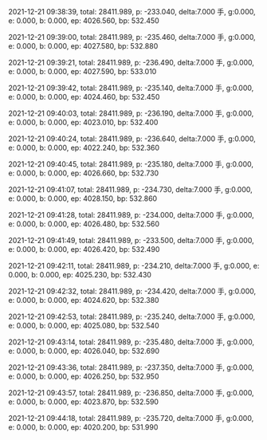 2021-12-21 09:38:39, total: 28411.989, p: -233.040, delta:7.000 手, g:0.000, e: 0.000, b: 0.000, ep: 4026.560, bp: 532.450

2021-12-21 09:39:00, total: 28411.989, p: -235.460, delta:7.000 手, g:0.000, e: 0.000, b: 0.000, ep: 4027.580, bp: 532.880

2021-12-21 09:39:21, total: 28411.989, p: -236.490, delta:7.000 手, g:0.000, e: 0.000, b: 0.000, ep: 4027.590, bp: 533.010

2021-12-21 09:39:42, total: 28411.989, p: -235.140, delta:7.000 手, g:0.000, e: 0.000, b: 0.000, ep: 4024.460, bp: 532.450

2021-12-21 09:40:03, total: 28411.989, p: -236.190, delta:7.000 手, g:0.000, e: 0.000, b: 0.000, ep: 4023.010, bp: 532.400

2021-12-21 09:40:24, total: 28411.989, p: -236.640, delta:7.000 手, g:0.000, e: 0.000, b: 0.000, ep: 4022.240, bp: 532.360

2021-12-21 09:40:45, total: 28411.989, p: -235.180, delta:7.000 手, g:0.000, e: 0.000, b: 0.000, ep: 4026.660, bp: 532.730

2021-12-21 09:41:07, total: 28411.989, p: -234.730, delta:7.000 手, g:0.000, e: 0.000, b: 0.000, ep: 4028.150, bp: 532.860

2021-12-21 09:41:28, total: 28411.989, p: -234.000, delta:7.000 手, g:0.000, e: 0.000, b: 0.000, ep: 4026.480, bp: 532.560

2021-12-21 09:41:49, total: 28411.989, p: -233.500, delta:7.000 手, g:0.000, e: 0.000, b: 0.000, ep: 4026.420, bp: 532.490

2021-12-21 09:42:11, total: 28411.989, p: -234.210, delta:7.000 手, g:0.000, e: 0.000, b: 0.000, ep: 4025.230, bp: 532.430

2021-12-21 09:42:32, total: 28411.989, p: -234.420, delta:7.000 手, g:0.000, e: 0.000, b: 0.000, ep: 4024.620, bp: 532.380

2021-12-21 09:42:53, total: 28411.989, p: -235.240, delta:7.000 手, g:0.000, e: 0.000, b: 0.000, ep: 4025.080, bp: 532.540

2021-12-21 09:43:14, total: 28411.989, p: -235.480, delta:7.000 手, g:0.000, e: 0.000, b: 0.000, ep: 4026.040, bp: 532.690

2021-12-21 09:43:36, total: 28411.989, p: -237.350, delta:7.000 手, g:0.000, e: 0.000, b: 0.000, ep: 4026.250, bp: 532.950

2021-12-21 09:43:57, total: 28411.989, p: -236.850, delta:7.000 手, g:0.000, e: 0.000, b: 0.000, ep: 4023.870, bp: 532.590

2021-12-21 09:44:18, total: 28411.989, p: -235.720, delta:7.000 手, g:0.000, e: 0.000, b: 0.000, ep: 4020.200, bp: 531.990